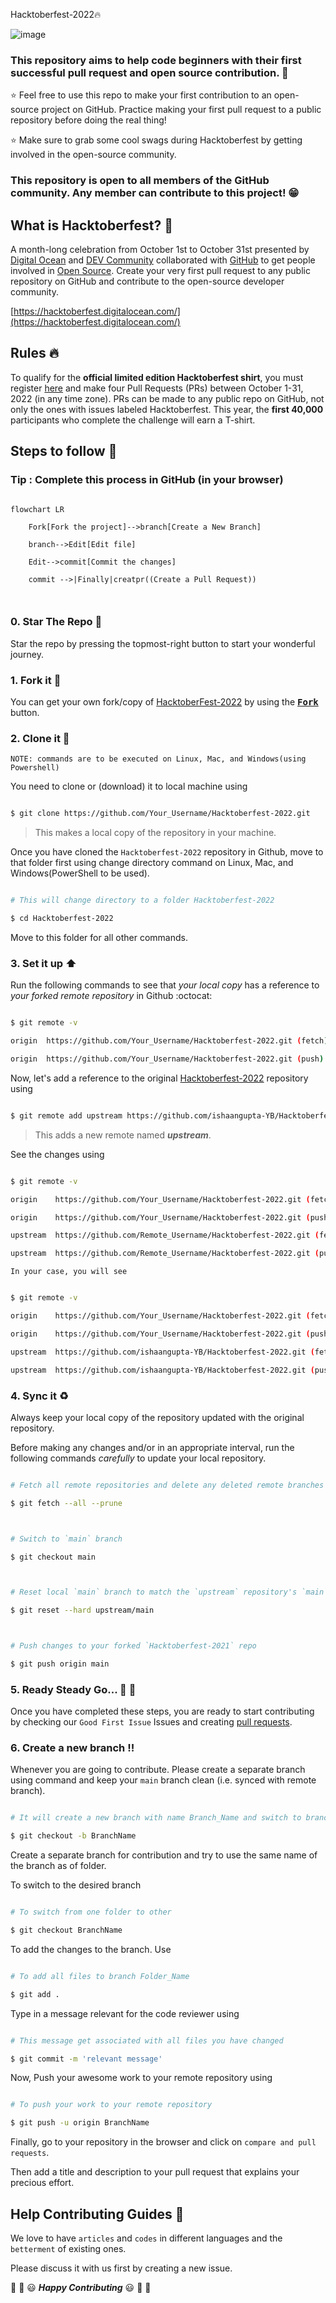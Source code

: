   Hacktoberfest-2022🔥

![image](https://user-images.githubusercontent.com/70385488/192114009-0830321a-d227-4a4d-8411-6c03b54d7ce6.png)


### This repository aims to help code beginners with their first successful pull request and open source contribution. :partying_face:



:star: Feel free to use this repo to make your first contribution to an open-source project on GitHub. Practice making your first pull request to a public repository before doing the real thing!




:star: Make sure to grab some cool swags during Hacktoberfest by getting involved in the open-source community.



### This repository is open to all members of the GitHub community. Any member can contribute to this project! :grin:



## What is Hacktoberfest? :thinking:

A month-long celebration from October 1st to October 31st presented by [Digital Ocean](https://hacktoberfest.digitalocean.com/) and [DEV Community](https://dev.to/) collaborated with [GitHub](https://github.com/blog/2433-celebrate-open-source-this-october-with-hacktoberfest) to get people involved in [Open Source](https://github.com/open-source). Create your very first pull request to any public repository on GitHub and contribute to the open-source developer community.



[https://hacktoberfest.digitalocean.com/](https://hacktoberfest.digitalocean.com/)



## Rules :fire:

To qualify for the __official limited edition Hacktoberfest shirt__, you must register [here](https://hacktoberfest.digitalocean.com/) and make four Pull Requests (PRs) between October 1-31, 2022 (in any time zone). PRs can be made to any public repo on GitHub, not only the ones with issues labeled Hacktoberfest. This year, the __first 40,000__ participants who complete the challenge will earn a T-shirt.



## Steps to follow :scroll:



### Tip : Complete this process in GitHub (in your browser)



```mermaid

flowchart LR

    Fork[Fork the project]-->branch[Create a New Branch]

    branch-->Edit[Edit file]

    Edit-->commit[Commit the changes]

    commit -->|Finally|creatpr((Create a Pull Request))

    

 ```



### 0. Star The Repo :star2:



Star the repo by pressing the topmost-right button to start your wonderful journey.



### 1. Fork it :fork_and_knife:



You can get your own fork/copy of [HacktoberFest-2022](https://github.com/ishaangupta-YB/Hacktoberfest-2022) by using the <a href="https://github.com/ishaangupta-YB/Hacktoberfest-2022/new/master?readme=1#fork-destination-box"><kbd><b>Fork</b></kbd></a> button.





### 2. Clone it :busts_in_silhouette:



`NOTE: commands are to be executed on Linux, Mac, and Windows(using Powershell)`



You need to clone or (download) it to local machine using



```sh

$ git clone https://github.com/Your_Username/Hacktoberfest-2022.git

```



> This makes a local copy of the repository in your machine.



Once you have cloned the `Hacktoberfest-2022` repository in Github, move to that folder first using change directory command on Linux, Mac, and Windows(PowerShell to be used).



```sh

# This will change directory to a folder Hacktoberfest-2022

$ cd Hacktoberfest-2022

```



Move to this folder for all other commands.



### 3. Set it up :arrow_up:



Run the following commands to see that *your local copy* has a reference to *your forked remote repository* in Github :octocat:



```sh

$ git remote -v

origin  https://github.com/Your_Username/Hacktoberfest-2022.git (fetch)

origin  https://github.com/Your_Username/Hacktoberfest-2022.git (push)

```



Now, let's add a reference to the original [Hacktoberfest-2022](https://github.com/ishaangupta-YB/Hacktoberfest-2022/) repository using



```sh

$ git remote add upstream https://github.com/ishaangupta-YB/Hacktoberfest-2022.git

```



> This adds a new remote named ***upstream***.



See the changes using



```sh

$ git remote -v

origin    https://github.com/Your_Username/Hacktoberfest-2022.git (fetch)

origin    https://github.com/Your_Username/Hacktoberfest-2022.git (push)

upstream  https://github.com/Remote_Username/Hacktoberfest-2022.git (fetch)

upstream  https://github.com/Remote_Username/Hacktoberfest-2022.git (push)

```

`In your case, you will see`

```sh

$ git remote -v

origin    https://github.com/Your_Username/Hacktoberfest-2022.git (fetch)

origin    https://github.com/Your_Username/Hacktoberfest-2022.git (push)

upstream  https://github.com/ishaangupta-YB/Hacktoberfest-2022.git (fetch)

upstream  https://github.com/ishaangupta-YB/Hacktoberfest-2022.git (push)

```



### 4. Sync it :recycle:



Always keep your local copy of the repository updated with the original repository.

Before making any changes and/or in an appropriate interval, run the following commands *carefully* to update your local repository.



```sh

# Fetch all remote repositories and delete any deleted remote branches

$ git fetch --all --prune



# Switch to `main` branch

$ git checkout main



# Reset local `main` branch to match the `upstream` repository's `main` branch

$ git reset --hard upstream/main



# Push changes to your forked `Hacktoberfest-2021` repo

$ git push origin main

```



### 5. Ready Steady Go... :turtle: :rabbit2:



Once you have completed these steps, you are ready to start contributing by checking our `Good First Issue` Issues and creating [pull requests](https://github.com/ishaangupta-YB/Hacktoberfest-2022/pulls).



### 6. Create a new branch :bangbang:



Whenever you are going to contribute. Please create a separate branch using command and keep your `main` branch clean (i.e. synced with remote branch).



```sh

# It will create a new branch with name Branch_Name and switch to branch Folder_Name

$ git checkout -b BranchName

```



Create a separate branch for contribution and try to use the same name of the branch as of folder.



To switch to the desired branch



```sh

# To switch from one folder to other

$ git checkout BranchName

```



To add the changes to the branch. Use



```sh

# To add all files to branch Folder_Name

$ git add .

```



Type in a message relevant for the code reviewer using



```sh

# This message get associated with all files you have changed

$ git commit -m 'relevant message'

```



Now, Push your awesome work to your remote repository using



```sh

# To push your work to your remote repository

$ git push -u origin BranchName

```



Finally, go to your repository in the browser and click on `compare and pull requests`.

Then add a title and description to your pull request that explains your precious effort.







## Help Contributing Guides :crown:



We love to have `articles` and `codes` in different languages and the `betterment` of existing ones.



Please discuss it with us first by creating a new issue.



:tada: :confetti_ball: :smiley: _**Happy Contributing**_ :smiley: :confetti_ball: :tada:
